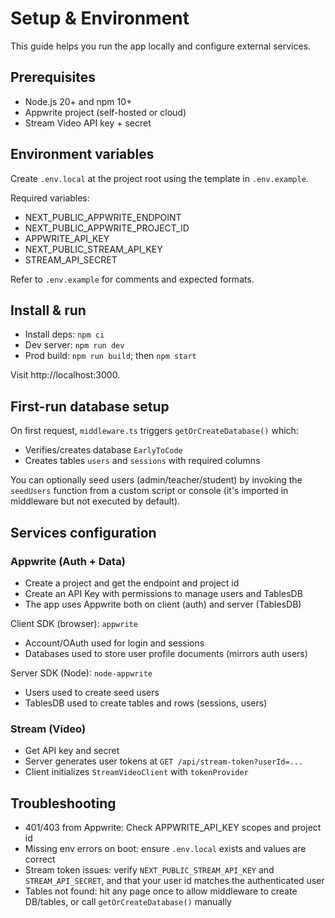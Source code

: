 # Setup & Environment

This guide helps you run the app locally and configure external services.

## Prerequisites
- Node.js 20+ and npm 10+
- Appwrite project (self-hosted or cloud)
- Stream Video API key + secret

## Environment variables
Create `.env.local` at the project root using the template in `.env.example`.

Required variables:
- NEXT_PUBLIC_APPWRITE_ENDPOINT
- NEXT_PUBLIC_APPWRITE_PROJECT_ID
- APPWRITE_API_KEY
- NEXT_PUBLIC_STREAM_API_KEY
- STREAM_API_SECRET

Refer to `.env.example` for comments and expected formats.

## Install & run
- Install deps: `npm ci`
- Dev server: `npm run dev`
- Prod build: `npm run build`; then `npm start`

Visit http://localhost:3000.

## First-run database setup
On first request, `middleware.ts` triggers `getOrCreateDatabase()` which:
- Verifies/creates database `EarlyToCode`
- Creates tables `users` and `sessions` with required columns

You can optionally seed users (admin/teacher/student) by invoking the `seedUsers` function from a custom script or console (it's imported in middleware but not executed by default).

## Services configuration

### Appwrite (Auth + Data)
- Create a project and get the endpoint and project id
- Create an API Key with permissions to manage users and TablesDB
- The app uses Appwrite both on client (auth) and server (TablesDB)

Client SDK (browser): `appwrite`
- Account/OAuth used for login and sessions
- Databases used to store user profile documents (mirrors auth users)

Server SDK (Node): `node-appwrite`
- Users used to create seed users
- TablesDB used to create tables and rows (sessions, users)

### Stream (Video)
- Get API key and secret
- Server generates user tokens at `GET /api/stream-token?userId=...`
- Client initializes `StreamVideoClient` with `tokenProvider`

## Troubleshooting
- 401/403 from Appwrite: Check APPWRITE_API_KEY scopes and project id
- Missing env errors on boot: ensure `.env.local` exists and values are correct
- Stream token issues: verify `NEXT_PUBLIC_STREAM_API_KEY` and `STREAM_API_SECRET`, and that your user id matches the authenticated user
- Tables not found: hit any page once to allow middleware to create DB/tables, or call `getOrCreateDatabase()` manually
